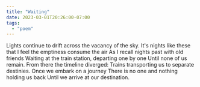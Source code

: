 ```yaml
---
title: "Waiting"
date: 2023-03-01T20:26:00-07:00
tags:
  - "poem"
---
```


Lights continue to drift across the vacancy of the sky.
It's nights like these that I feel the emptiness consume the air
As I recall nights past with old friends
Waiting at the train station, departing one by one
Until none of us remain.
From there the timeline diverged:
Trains transporting us to separate destinies.
Once we embark on a journey
There is no one and nothing holding us back
Until we arrive at our destination.
